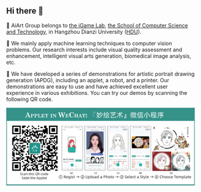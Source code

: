 ## Hi there 👋

🙋‍ AiArt Group belongs to [the iGame Lab](https://igame.hdu.edu.cn/), [the School of Computer Science and Technology](http://computer.hdu.edu.cn/), in Hangzhou Dianzi University ([HDU](https://www.hdu.edu.cn/)). 

🌈 We mainly apply machine learning techniques to computer vision problems. Our research interests include visual quality assessment and enhancement, intelligent visual arts generation, biomedical image analysis, etc. 

👩‍ We have developed a series of demonstrations for artistic portrait drawing generation (APDG), including an applet, a robot, and a printer. Our demonstrations are easy to use and have achieved excellent user experience in various exhibitions. You can try our demos by scanning the following QR code.

![](wechat.png)


<!--

**Here are some ideas to get you started:**

🙋‍♀️ A short introduction - what is your organization all about?
🌈 Contribution guidelines - how can the community get involved?
👩‍💻 Useful resources - where can the community find your docs? Is there anything else the community should know?
🍿 Fun facts - what does your team eat for breakfast?
🧙 Remember, you can do mighty things with the power of [Markdown](https://docs.github.com/github/writing-on-github/getting-started-with-writing-and-formatting-on-github/basic-writing-and-formatting-syntax)
-->
